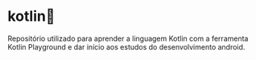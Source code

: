 # kotlin:iphone:

Repositório utilizado para aprender a linguagem Kotlin com a ferramenta Kotlin Playground e dar início aos estudos do desenvolvimento android.
